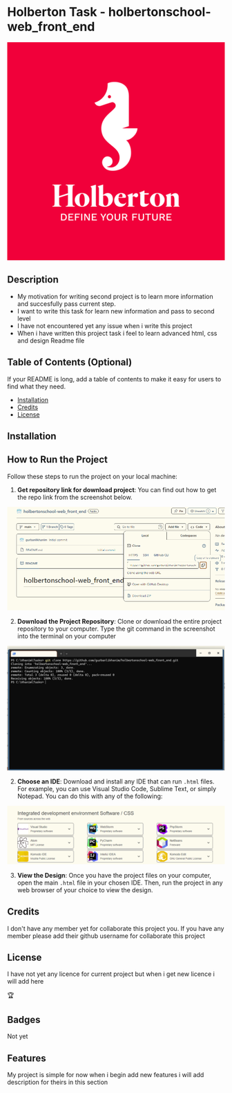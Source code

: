 
           

# Holberton Task - holbertonschool-web_front_end

![logo](developer_tools/images/holberton_logo.jpg)

## Description

- My motivation for writing second project is to learn more information and succesfully pass current step.
- I want to write this task for learn new information and pass to second level 
- I have not encountered yet any issue when i write this project
- When i have written this project task i feel to learn advanced html, css and design Readme file

## Table of Contents (Optional)

If your README is long, add a table of contents to make it easy for users to find what they need.

- [Installation](#installation)
- [Credits](#credits)
- [License](#license)

## Installation

## How to Run the Project

Follow these steps to run the project on your local machine:
1. **Get repository link for download project**: You can find out how to get the repo link from the screenshot below.

![copy-repo-link](developer_tools/images/copy-repo-link.png)

2. **Download the Project Repository**: Clone or download the entire project repository to your computer. Type the git command in the screenshot into the terminal on your computer

![clone-custom-machine](developer_tools/images/clone-custom-machine.png)

2. **Choose an IDE**: Download and install any IDE that can run `.html` files. For example, you can use Visual Studio Code, Sublime Text, or simply Notepad. You can do this with any of the following:

![IDEs](developer_tools/images/IDEs.png)

3. **View the Design**: Once you have the project files on your computer, open the main `.html` file in your chosen IDE. Then, run the project in any web browser of your choice to view the design.


## Credits

I don't have any member yet for collaborate this project you. If you have any member please add their github username for collaborate this project 

## License
I have not yet any licence for current project but when i get new licence i will add here

🏆 

## Badges
Not yet 

## Features

My project is simple for now when i begin add new features i will add description for theirs in this section

